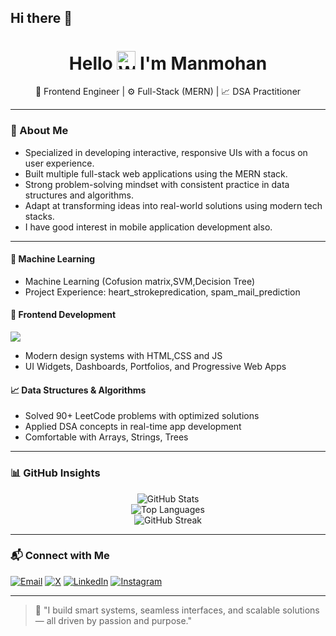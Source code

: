## Hi there 👋
<h1 align="center">Hello 
  <img src="https://raw.githubusercontent.com/Tarikul-Islam-Anik/Animated-Fluent-Emojis/master/Emojis/Hand%20gestures/Waving%20Hand.png" alt="Wave hand" width="30px" />
  I'm Manmohan
</h1>

<p align="center">
   🎨 Frontend Engineer | ⚙ Full-Stack (MERN) | 📈 DSA Practitioner
</p>

---

### 🧠 About Me

- Specialized in developing interactive, responsive UIs with a focus on user experience.
- Built multiple full-stack web applications using the MERN stack.
- Strong problem-solving mindset with consistent practice in data structures and algorithms.
- Adapt at transforming ideas into real-world solutions using modern tech stacks.
- I have good interest in mobile application development also.

---

#### 🔬 Machine Learning
- Machine Learning (Cofusion matrix,SVM,Decision Tree)  
- Project Experience: heart_strokepredication, spam_mail_prediction  
#### 🎨 Frontend Development
![](https://skillicons.dev/icons?i=html,css,js,node.js)
- Modern design systems with HTML,CSS and JS 
- UI Widgets, Dashboards, Portfolios, and Progressive Web Apps  



#### 📈 Data Structures & Algorithms
- Solved 90+ LeetCode problems with optimized solutions  
- Applied DSA concepts in real-time app development  
- Comfortable with Arrays, Strings, Trees

---

### 📊 GitHub Insights

<div align="center">
  <img src="https://github-readme-stats.vercel.app/api?username=Manmohangit123&show_icons=true&theme=highcontrast" alt="GitHub Stats" />
  <br>
  <img src="https://github-readme-stats.vercel.app/api/top-langs/?username=Manmohangit123&layout=compact&theme=highcontrast" alt="Top Languages" />
  <br>
  <img src="https://streak-stats.demolab.com?user=Manmohangit123&theme=highcontrast" alt="GitHub Streak" />
</div>

---

### 📬 Connect with Me

[![Email](https://img.shields.io/badge/Email-brown?style=for-the-badge&logo=gmail&logoColor=white)](mailto:kancherlamanmohan9@gmail.com)
[![X](https://img.shields.io/badge/X-000000?style=for-the-badge&logo=x&logoColor=white)](https://x.com/ManmohanKa33396)
[![LinkedIn](https://img.shields.io/badge/LinkedIn-%230077B5?style=for-the-badge&logo=linkedin&logoColor=white)](https://www.linkedin.com/in/manmohan-kancherla/)
[![Instagram](https://img.shields.io/badge/Instagram-%23E4405F.svg?&style=for-the-badge&logo=instagram&logoColor=white)](https://www.instagram.com/kancherlamanmohan_07/)


---

> 🚀 "I build smart systems, seamless interfaces, and scalable solutions — all driven by passion and purpose."

<!--
**Manmohangit123/Manmohangit123** is a ✨ _special_ ✨ repository because its `README.md` (this file) appears on your GitHub profile.

Here are some ideas to get you started:

- 🔭 I’m currently working on ...
- 🌱 I’m currently learning ...
- 👯 I’m looking to collaborate on ...
- 🤔 I’m looking for help with ...
- 💬 Ask me about ...
- 📫 How to reach me: ...
- 😄 Pronouns: ...
- ⚡ Fun fact: ...
-->
